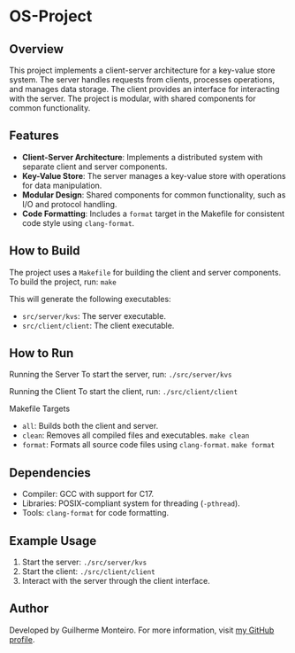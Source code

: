 # OS-Project

## Overview

This project implements a client-server architecture for a key-value store system. The server handles requests from clients, processes operations, and manages data storage. The client provides an interface for interacting with the server. The project is modular, with shared components for common functionality.

## Features

- **Client-Server Architecture**: Implements a distributed system with separate client and server components.
- **Key-Value Store**: The server manages a key-value store with operations for data manipulation.
- **Modular Design**: Shared components for common functionality, such as I/O and protocol handling.
- **Code Formatting**: Includes a `format` target in the Makefile for consistent code style using `clang-format`.

## How to Build

The project uses a `Makefile` for building the client and server components. To build the project, run:
`make`

This will generate the following executables:

- `src/server/kvs`: The server executable.
- `src/client/client`: The client executable.

## How to Run
Running the Server
To start the server, run:
`./src/server/kvs`

Running the Client
To start the client, run:
`./src/client/client`

Makefile Targets
- `all`: Builds both the client and server.
- `clean`: Removes all compiled files and executables.
`make clean`
- `format`: Formats all source code files using `clang-format`.
`make format`

## Dependencies
- Compiler: GCC with support for C17.
- Libraries: POSIX-compliant system for threading (`-pthread`).
- Tools: `clang-format` for code formatting.

## Example Usage
1. Start the server:
`./src/server/kvs`
2. Start the client:
`./src/client/client`
3. Interact with the server through the client interface.

## Author
Developed by Guilherme Monteiro. For more information, visit [my GitHub profile](https://github.com/Monteir016).
